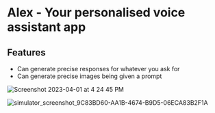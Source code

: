 # Alex - Your personalised voice assistant app

## Features
- Can generate precise responses for whatever you ask for
- Can generate precise images being given a prompt

![Screenshot 2023-04-01 at 4 24 45 PM](https://user-images.githubusercontent.com/72344300/229274962-6632d6b7-446a-4254-8940-4c8277a28bc5.png)

![simulator_screenshot_9C83BD60-AA1B-4674-B9D5-06ECA83B2F1A](https://user-images.githubusercontent.com/72344300/229275091-5c5733f6-0469-4338-ae15-2e8c08927094.png)
